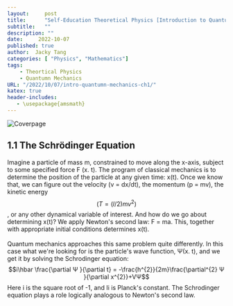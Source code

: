 ```yaml
---
layout:     post
title:      "Self-Education Theoretical Physics [Introduction to Quantumn Mechanics] Chapter 1: The Wave Function"
subtitle:   ""
description: ""
date:     2022-10-07
published: true
author:  Jacky Tang
categories: [ "Physics", "Mathematics"]
tags:
    - Theortical Physics
    - Quantumn Mechanics
URL: "/2022/10/07/intro-quantumn-mechanics-ch1/"
katex: true
header-includes:
   - \usepackage{amsmath}
---
```


<!--more-->
![Coverpage](/img/intro-quantumn-mechanics/cover.png)
##  1.1 The Schrödinger Equation
Imagine a particle of mass m, constrained to move along the x-axis, subject to some specified force F (x. t). The program of classical mechanics is to determine the position of the particle at any given time: x(t).
Once we know that, we can figure out the velocity (v = dx/dt), the momentum (p = mv), the kinetic energy $$(T = (l/2)mv^{2})$$, or any other dynamical variable of interest. And how do we go about determining x(t)?
We apply Newton's second law: F = ma. This, together with appropriate initial conditions determines x(t).<br/>  
Quantum mechanics approaches this same problem quite differently. In this case what we're looking for is the particle's wave function, Ψ(x. t), and we get it by solving the Schrodinger equation: 
$$i\hbar \frac{\partial Ψ }{\partial t} = -\frac{h^{2}}{2m}\frac{\partial^{2} Ψ }{\partial x^{2}}+VΨ$$
Here i is the square root of -1, and Ii is Planck's constant.
The Schrodinger equation plays a role logically analogous to Newton's second law.
